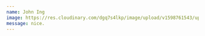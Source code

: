 ```yaml
---
name: John Ing
image: https://res.cloudinary.com/dgq7s4lkp/image/upload/v1598761543/uploads_dev/placeholder_fww9hi.png
message: nice.
---
```

